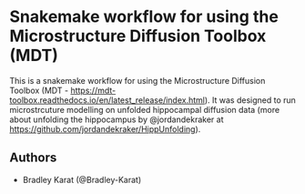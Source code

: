 # Snakemake workflow for using the Microstructure Diffusion Toolbox (MDT)
This is a snakemake workflow for using the Microstructure Diffusion Toolbox (MDT - https://mdt-toolbox.readthedocs.io/en/latest_release/index.html). It was designed to run microstrcuture modelling on unfolded hippocampal diffusion data (more about unfolding the hippocampus by @jordandekraker at https://github.com/jordandekraker/HippUnfolding). 

## Authors
* Bradley Karat (@Bradley-Karat)
